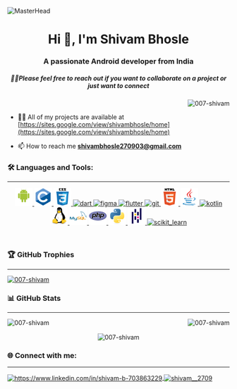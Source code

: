 ![MasterHead](https://1.bp.blogspot.com/-7A4WynwLsMw/XbBpCXG8fHI/AAAAAAAAMt4/uOa1bpLskYgrwGbllhSu2SDj_Mig8SXJQCLcBGAsYHQ/s1600/2000_600px.gif)
<h1 align="center">Hi 👋, I'm Shivam Bhosle</h1>
<h3 align="center">A passionate Android developer from India</h3>
<h5 align="center">🤝🏻Please feel free to reach out if you want to collaborate on a project or just want to connect</h5>

<p align="right"> 
	<img src="https://komarev.com/ghpvc/?username=007-shivam&label=Profile%20views&color=0e75b6&style=flat" alt="007-shivam" /> 
</p>

- 👨‍💻 All of my projects are available at [https://sites.google.com/view/shivambhosle/home](https://sites.google.com/view/shivambhosle/home)

- 📫 How to reach me **shivambhosle270903@gmail.com**


<h3 align="left">🛠️ Languages and Tools:</h3><hr>
 
<p align="center" > 
	<a href="https://developer.android.com" target="_blank" rel="noreferrer"> 
		<img src="https://raw.githubusercontent.com/devicons/devicon/master/icons/android/android-original-wordmark.svg" alt="android" width="40" height="40"/> 
	</a> 
	<a href="https://www.cprogramming.com/" target="_blank" rel="noreferrer"> 
		<img src="https://raw.githubusercontent.com/devicons/devicon/master/icons/c/c-original.svg" alt="c" width="40" height="40"/> 
	</a> 
	<a href="https://www.w3schools.com/css/" target="_blank" rel="noreferrer"> 
		<img src="https://raw.githubusercontent.com/devicons/devicon/master/icons/css3/css3-original-wordmark.svg" alt="css3" width="40" height="40"/> 
	</a> 
	<a href="https://dart.dev" target="_blank" rel="noreferrer"> 
		<img src="https://www.vectorlogo.zone/logos/dartlang/dartlang-icon.svg" alt="dart" width="40" height="40"/> 
	</a> 
	<a href="https://www.figma.com/" target="_blank" rel="noreferrer"> 
		<img src="https://www.vectorlogo.zone/logos/figma/figma-icon.svg" alt="figma" width="40" height="40"/> 
	</a> 
	<a href="https://flutter.dev" target="_blank" rel="noreferrer"> 
		<img src="https://www.vectorlogo.zone/logos/flutterio/flutterio-icon.svg" alt="flutter" width="40" height="40"/> 	
	</a> 
	<a href="https://git-scm.com/" target="_blank" rel="noreferrer"> 
		<img src="https://www.vectorlogo.zone/logos/git-scm/git-scm-icon.svg" alt="git" width="40" height="40"/> 
	</a> 
	<a href="https://www.w3.org/html/" target="_blank" rel="noreferrer"> 
		<img src="https://raw.githubusercontent.com/devicons/devicon/master/icons/html5/html5-original-wordmark.svg" alt="html5" width="40" height="40"/> 
	</a> 
	<a href="https://www.java.com" target="_blank" rel="noreferrer"> 
		<img src="https://raw.githubusercontent.com/devicons/devicon/master/icons/java/java-original.svg" alt="java" width="40" height="40"/> 
	</a> 
	<a href="https://kotlinlang.org" target="_blank" rel="noreferrer"> 
		<img src="https://www.vectorlogo.zone/logos/kotlinlang/kotlinlang-icon.svg" alt="kotlin" width="40" height="40"/> 	
	</a> 
	<a href="https://www.linux.org/" target="_blank" rel="noreferrer"> 
		<img src="https://raw.githubusercontent.com/devicons/devicon/master/icons/linux/linux-original.svg" alt="linux" width="40" height="40"/> 
	</a> 
	<a href="https://www.mysql.com/" target="_blank" rel="noreferrer"> 
		<img src="https://raw.githubusercontent.com/devicons/devicon/master/icons/mysql/mysql-original-wordmark.svg" alt="mysql" width="40" height="40"/> 
	</a> 
	<a href="https://www.php.net" target="_blank" rel="noreferrer"> 
		<img src="https://raw.githubusercontent.com/devicons/devicon/master/icons/php/php-original.svg" alt="php" width="40" height="40"/> 
	</a> 
	<a href="https://www.python.org" target="_blank" rel="noreferrer"> 
		<img src="https://raw.githubusercontent.com/devicons/devicon/master/icons/python/python-original.svg" alt="python" width="40" height="40"/> 
	</a>
  <a href="https://pandas.pydata.org/" target="_blank" rel="noreferrer"> 
    <img src="https://raw.githubusercontent.com/devicons/devicon/2ae2a900d2f041da66e950e4d48052658d850630/icons/pandas/pandas-original.svg" alt="pandas" width="40" height="40"/> 
  </a>
  <a href="https://scikit-learn.org/" target="_blank" rel="noreferrer"> 
    <img src="https://upload.wikimedia.org/wikipedia/commons/0/05/Scikit_learn_logo_small.svg" alt="scikit_learn" width="40" height="40"/> 
  </a>
</p><br>

<p align="left">
  <h3>🏆 GitHub Trophies</h3><hr>
	<a href="https://github.com/ryo-ma/github-profile-trophy">
		<img src="https://github-profile-trophy.vercel.app/?username=007-shivam" alt="007-shivam" />
	</a> 
</p>

<p>
  <h3>📊 GitHub Stats</h3><hr>
  <p>
	<img align="left" src="https://github-readme-stats.vercel.app/api/top-langs?username=007-shivam&show_icons=true&locale=en&layout=compact" alt="007-shivam" />
</p>

<p align="right">&nbsp;<img  src="https://github-readme-stats.vercel.app/api?username=007-shivam&show_icons=true&locale=en" alt="007-shivam" /></p>

<p align="center">
	<img align="center" src="https://github-readme-streak-stats.herokuapp.com/?user=007-shivam&" alt="007-shivam" />
</p>
</p>  



<h3 align="left">🌐 Connect with me:</h3><hr>
<p align="left">
	<a href="https://linkedin.com/in/https://www.linkedin.com/in/shivam-b-703863229" target="blank">
		<img align="center" src="https://raw.githubusercontent.com/rahuldkjain/github-profile-readme-generator/master/src/images/icons/Social/linked-in-alt.svg" alt="https://www.linkedin.com/in/shivam-b-703863229" height="30" width="40" />
  </a>
  <a href="https://instagram.com/shivam__2709" target="blank">
    <img align="center" src="https://raw.githubusercontent.com/rahuldkjain/github-profile-readme-generator/master/src/images/icons/Social/instagram.svg" alt="shivam__2709" height="30" width="40" />
  </a>
</p><br>
